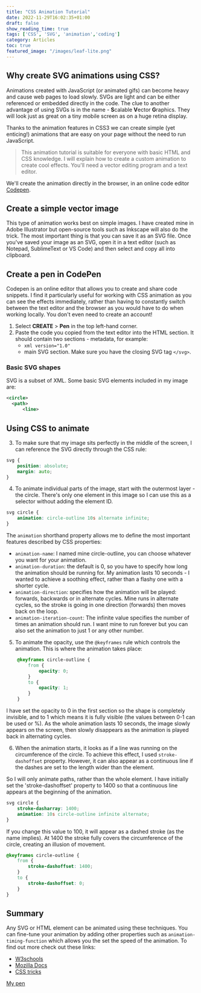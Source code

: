 ```yaml
---
title: "CSS Animation Tutorial"
date: 2022-11-29T16:02:35+01:00
draft: false
show_reading_time: true
tags: ['CSS', 'SVG', 'animation','coding']
category: Articles
toc: true
featured_image: "/images/leaf-lite.png"
---
```


## Why create SVG animations using CSS?

Animations created with JavaScript (or animated gifs) can become heavy and cause web pages to load slowly. 
SVGs are light and can be either referenced or embedded directly in the code. The clue to another advantage of using SVGs is in the name - **S**calable **V**ector **G**raphics. 
They will look just as great on a tiny mobile screen as on a huge retina display.

Thanks to the animation features in CSS3 we can create simple (yet enticing!) animations that are easy on your page without the need to run JavaScript.

> This animation tutorial is suitable for everyone with basic HTML and CSS knowledge. 
> I will explain how to create a custom animation to create cool effects.
> You'll need a vector editing program and a text editor. 
 
We'll create the animation directly in the browser, in an online code editor [Codepen](https://codepen.io/).

## Create a simple vector image

This type of animation works best on simple images. I have created mine in Adobe Illustrator but open-source tools such as Inkscape will also do the trick. 
The most important thing is that you can save it as an SVG file.
Once you've saved your image as an SVG, open it in a text editor (such as Notepad, SublimeText or VS Code) and then select and copy all into clipboard.

## Create a pen in CodePen

Codepen is an online editor that allows you to create and share code snippets. I find it particularly useful for working with CSS animation as you can see the effects immediately, rather than having to constantly switch between the text editor and the browser as you would have to do when working locally. 
You don't even need to create an account! 

1. Select **CREATE** > **Pen** in the top left-hand corner.
2. Paste the code you copied from the text editor into the HTML section. 
    It should contain two sections - metadata, for example:
    - `xml version="1.0"`
    - main SVG section. Make sure you have the closing SVG tag `</svg>`.

### Basic SVG shapes

SVG is a subset of XML. Some basic SVG elements included in my image are:

  ```xml
<circle>
	<path>
		<line>
   ```

## Using CSS to animate

3. To make sure that my image sits perfectly in the middle of the screen, I can reference the SVG directly through the CSS rule:

```css
svg {
    position: absolute;
    margin: auto;
}
```

4. To animate individual parts of the image, start with the outermost layer - the circle. There's only one element in this image so I can use this as a selector without adding the element ID.

```css
svg circle {
    animation: circle-outline 10s alternate infinite;
}

```

The `animation` shorthand property allows me to define the most important features described by CSS properties:
- `animation-name`: 
    I named mine circle-outline, you can choose whatever you want for your animation.
- `animation-duration`: 
    the default is 0, so you have to specify how long the animation should be running for. 
    My animation lasts 10 seconds - I wanted to achieve a soothing effect, rather than a flashy one with a shorter cycle. 
- `animation-direction`: 
    specifies how the animation will be played: forwards, backwards or in alternate cycles. Mine runs in alternate cycles, so the stroke is going in one direction (forwards) then moves back on the loop.
- `animation-iteration-count`: 
    The infinite value specifies the number of times an animation should run. I want mine to run forever but you can also set the animation to just 1 or any other number.

5. To animate the opacity, use the `@keyframes` rule which controls the animation. 
This is where the animation takes place:

```css 
    @keyframes circle-outline {
        from {
            opacity: 0;
        }
        to {
            opacity: 1;
        }
    }
```

I have set the opacity to 0 in the first section so the shape is completely invisible, and to 1 which means it is fully visible (the values between 0-1 can be used or %). As the whole animation lasts 10 seconds, the image slowly appears on the screen, then slowly disappears as the animation is played back in alternating cycles.

6. When the animation starts, it looks as if a line was running on the circumference of the circle. To achieve this effect, I used `stroke-dashoffset` property. 
However, it can also appear as a continuous line if the dashes are set to the length wider than the element. 

So I will only animate paths, rather than the whole element.  I have initially set the 'stroke-dashoffset' property to 1400 so that a continuous line appears at the beginning of the animation.

```css
svg circle {
    stroke-dasharray: 1400;
    animation: 10s circle-outline infinite alternate;
}
```

If you change this value to 100, it will appear as a dashed stroke (as the name implies). At 1400 the stroke fully covers the circumference of the circle, creating an illusion of movement.

```css
@keyframes circle-outline {
    from {
        stroke-dashoffset: 1400;
    }
    to {
        stroke-dashoffset: 0;
    }
}
```

## Summary

Any SVG or HTML element can be animated using these techniques. You can fine-tune your animation by adding other properties such as `animation-timing-function` which allows you the set the speed of the animation. 
To find out more check out these links:
- [W3schools](https://www.w3schools.com/css/css3_animations.asp)
- [Mozilla Docs](https://developer.mozilla.org/en-US/docs/Web/CSS/CSS_Animations/Using_CSS_animations)
- [CSS tricks](https://css-tricks.com/almanac/properties/a/animation/)

[My pen](https://codepen.io/anka/pen/pJROva)